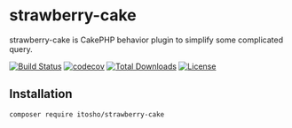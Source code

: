 # strawberry-cake

strawberry-cake is CakePHP behavior plugin to simplify some complicated query.

[![Build Status](https://travis-ci.org/itosho/StrawberryCake.svg?branch=master)](https://travis-ci.org/itosho/StrawberryCake)
[![codecov](https://codecov.io/gh/itosho/strawberry-cake/branch/master/graph/badge.svg)](https://codecov.io/gh/itosho/strawberry-cake)
[![Total Downloads](https://poser.pugx.org/itosho/strawberry-cake/downloads)](https://packagist.org/packages/itosho/strawberry-cake)
[![License](https://poser.pugx.org/itosho/strawberry-cake/license)](https://packagist.org/packages/itosho/strawberry-cake)

## Installation

```bash
composer require itosho/strawberry-cake
```
